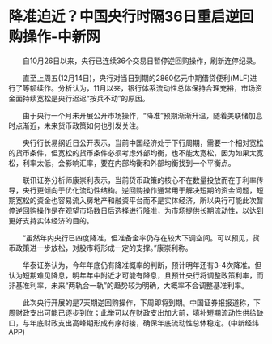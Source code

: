 # 降准迫近？中国央行时隔36日重启逆回购操作-中新网

　　自10月26日以来，央行已连续36个交易日暂停逆回购操作，刷新连停纪录。


　　直至上周五(12月14日)，央行对当日到期的2860亿元中期借贷便利(MLF)进行了等额续作。分析认为，11月以来，银行体系流动性总体保持合理充裕，市场资金面持续宽松是央行迟迟“按兵不动”的原因。

　　由于央行一个月未开展公开市场操作，“降准”预期渐渐升温，随着美联储加息时点渐近，未来货币政策如何也引发关注。

　　央行行长易纲近日公开表示，当前中国经济处于下行周期，需要一个相对宽松的货币条件，但宽松的货币条件必须考虑外部均衡，也不能太宽松，因为如果太宽松，利率太低，会影响汇率，要在内部均衡和外部均衡找到一个平衡点。

　　联讯证券分析师康崇利表示，当前货币政策的核心不在数量投放而在于利率传导，央行更倾向于优化流动性结构。逆回购操作通常用于解决短期的资金问题，短期宽松的资金也容易流入房地产和融资平台而不是实体经济，所以央行可能此次暂停逆回购操作是在观望市场数日后选择进行降准，为市场提供长期流动性，以达到更好支持实体经济的目的。

　　“虽然年内央行已四度降准，但准备金率仍存在较大下调空间。可以预见，货币政策进一步放松，对股市将形成一定的支撑。”康崇利称。

　　华泰证券认为，今年年底仍有降准概率的判断，预计明年还有3-4次降准。但认为短期难见降息，明年年中附近才可能有降息，且预计央行将调整政策利率，而非基准利率，未来“两轨合一轨”的趋势较为明确，大概率不会调整基准利率。

　　此次央行开展的是7天期逆回购操作，下周即将到期。中国证券报报道称，下周财政支出可能已逐步到位；此举可以在财政支出加大前，填补短期流动性供给缺口，与年底财政支出高峰期形成有序衔接，确保年底流动性总体稳定。(中新经纬APP)
